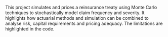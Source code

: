 This project simulates and prices a reinsurance treaty using Monte Carlo techniques to stochastically model claim frequency and severity.
It highlights how actuarial methods and simulation can be combined to analyse risk, capital requirements and pricing adequacy.
The limitations are highlighted in the code.
